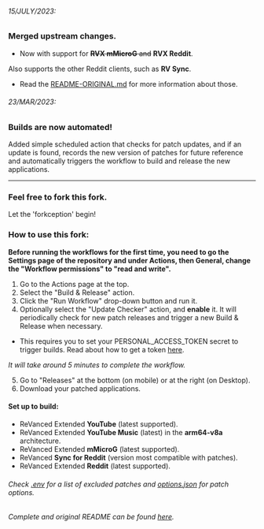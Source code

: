 ###### 15/JULY/2023:
### Merged upstream changes.
* Now with support for ~~**RVX mMicroG** and~~ **RVX Reddit**.

Also supports the other Reddit clients, such as **RV Sync**.
* Read the [README-ORIGINAL.md](https://github.com/Spacellary/ReVanced-Extended-Automated-Builds/blob/main/readme-history/README-ORIGINAL.md) for more information about those.

###### 23/MAR/2023:
### Builds are now automated!
Added simple scheduled action that checks for patch updates, and if an update is found, records the new version of patches for future reference and automatically triggers the workflow to build and release the new applications.


<hr>

### Feel free to fork this fork.
Let the 'forkception' begin!

### How to use this fork:

**Before running the workflows for the first time, you need to go the Settings page of the repository and under Actions, then General, change the "Workflow permissions" to "read and write".**

1. Go to the Actions page at the top.
2. Select the "Build & Release" action.
3. Click the "Run Workflow" drop-down button and run it.
4. Optionally select the "Update Checker" action, and **enable** it. It will periodically check for new patch releases and trigger a new Build & Release when necessary.

* This requires you to set your PERSONAL_ACCESS_TOKEN secret to trigger builds. Read about how to get a token [here](https://docs.github.com/en/authentication/keeping-your-account-and-data-secure/managing-your-personal-access-tokens).

*It will take around 5 minutes to complete the workflow.*

5. Go to "Releases" at the bottom (on mobile) or at the right (on Desktop).
6. Download your patched applications.

#### Set up to build:
* ReVanced Extended **YouTube** (latest supported).
* ReVanced Extended **YouTube Music** (latest) in the **arm64-v8a** architecture.
* ReVanced Extended **mMicroG** (latest supported).
* ReVanced **Sync for Reddit** (version most compatible with patches).
* ReVanced Extended **Reddit** (latest supported).


###### Check [.env](https://github.com/Spacellary/docker-py-revanced/blob/main/.env) for a list of excluded patches and [options.json](https://github.com/Spacellary/docker-py-revanced/blob/main/apks/options.json) for patch options.
###### Complete and original README can be found [here](https://github.com/Spacellary/ReVanced-Extended-Automated-Builds/blob/main/readme-history/README-ORIGINAL.md).
